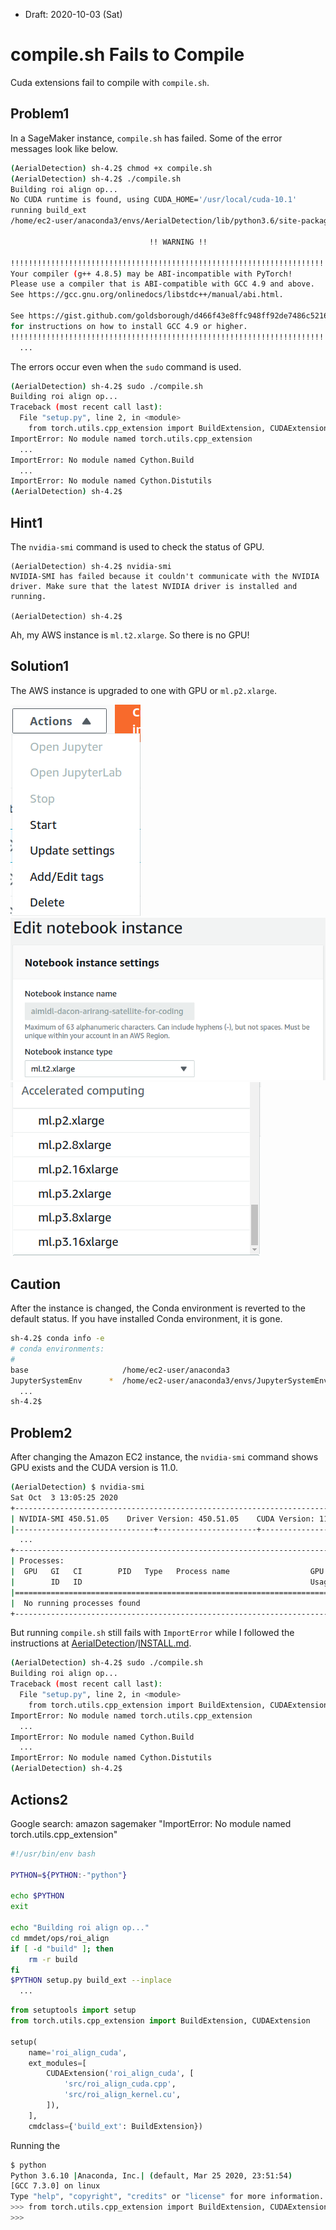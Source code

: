 * Draft: 2020-10-03 (Sat)

# compile.sh Fails to Compile

Cuda extensions fail to compile with `compile.sh`. 

## Problem1

In a SageMaker instance, `compile.sh` has failed. Some of the error messages look like below.

```bash
(AerialDetection) sh-4.2$ chmod +x compile.sh 
(AerialDetection) sh-4.2$ ./compile.sh
Building roi align op...
No CUDA runtime is found, using CUDA_HOME='/usr/local/cuda-10.1'
running build_ext
/home/ec2-user/anaconda3/envs/AerialDetection/lib/python3.6/site-packages/torch/utils/cpp_extension.py:216: UserWarning: 

                               !! WARNING !!

!!!!!!!!!!!!!!!!!!!!!!!!!!!!!!!!!!!!!!!!!!!!!!!!!!!!!!!!!!!!!!!!!!!!!!!!!!!!!!!
Your compiler (g++ 4.8.5) may be ABI-incompatible with PyTorch!
Please use a compiler that is ABI-compatible with GCC 4.9 and above.
See https://gcc.gnu.org/onlinedocs/libstdc++/manual/abi.html.

See https://gist.github.com/goldsborough/d466f43e8ffc948ff92de7486c5216d6
for instructions on how to install GCC 4.9 or higher.
!!!!!!!!!!!!!!!!!!!!!!!!!!!!!!!!!!!!!!!!!!!!!!!!!!!!!!!!!!!!!!!!!!!!!!!!!!!!!!!
  ...
```

The errors occur even when the `sudo` command is used.

```bash
(AerialDetection) sh-4.2$ sudo ./compile.sh
Building roi align op...
Traceback (most recent call last):
  File "setup.py", line 2, in <module>
    from torch.utils.cpp_extension import BuildExtension, CUDAExtension
ImportError: No module named torch.utils.cpp_extension
  ...
ImportError: No module named Cython.Build
  ...
ImportError: No module named Cython.Distutils
(AerialDetection) sh-4.2$ 
```

## Hint1

The `nvidia-smi` command is used to check the status of GPU.

```
(AerialDetection) sh-4.2$ nvidia-smi
NVIDIA-SMI has failed because it couldn't communicate with the NVIDIA driver. Make sure that the latest NVIDIA driver is installed and running.

(AerialDetection) sh-4.2$
```

Ah, my AWS instance is `ml.t2.xlarge`. So there is no GPU!

## Solution1

The AWS instance is upgraded to one with GPU or `ml.p2.xlarge`.

<img src="../images/amazon_sagemaker-notebook_instances-actions.png">

<img src="../images/amazon_sagemaker-notebook_instances-actions-update_settings.png">

<img src="../images/amazon_sagemaker-notebook_instances-actions-update_settings-notebook_instance_type.png">

## Caution

After the instance is changed, the Conda environment is reverted to the default status. If you have installed Conda environment, it is gone.

```bash
sh-4.2$ conda info -e
# conda environments:
#
base                     /home/ec2-user/anaconda3
JupyterSystemEnv      *  /home/ec2-user/anaconda3/envs/JupyterSystemEnv
  ...
sh-4.2$
```

## Problem2

After changing the Amazon EC2 instance, the `nvidia-smi` command shows GPU exists and the CUDA version is 11.0.

```bash
(AerialDetection) $ nvidia-smi
Sat Oct  3 13:05:25 2020       
+-----------------------------------------------------------------------------+
| NVIDIA-SMI 450.51.05    Driver Version: 450.51.05    CUDA Version: 11.0     |
|-------------------------------+----------------------+----------------------+
  ...
+-----------------------------------------------------------------------------+
| Processes:                                                                  |
|  GPU   GI   CI        PID   Type   Process name                  GPU Memory |
|        ID   ID                                                   Usage      |
|=============================================================================|
|  No running processes found                                                 |
+-----------------------------------------------------------------------------+(AerialDetection) $
```

But running `compile.sh` still fails with `ImportError` while I followed the instructions at [AerialDetection](https://github.com/dacon-ai/AerialDetection)/[INSTALL.md](https://github.com/dacon-ai/AerialDetection/blob/master/INSTALL.md). 

```bash
(AerialDetection) sh-4.2$ sudo ./compile.sh
Building roi align op...
Traceback (most recent call last):
  File "setup.py", line 2, in <module>
    from torch.utils.cpp_extension import BuildExtension, CUDAExtension
ImportError: No module named torch.utils.cpp_extension
  ...
ImportError: No module named Cython.Build
  ...
ImportError: No module named Cython.Distutils
(AerialDetection) sh-4.2$ 
```

## Actions2

Google search: amazon sagemaker "ImportError: No module named torch.utils.cpp_extension"



```bash
#!/usr/bin/env bash

PYTHON=${PYTHON:-"python"}

echo $PYTHON
exit

echo "Building roi align op..."
cd mmdet/ops/roi_align
if [ -d "build" ]; then
    rm -r build
fi
$PYTHON setup.py build_ext --inplace
  ...
```



```python
from setuptools import setup
from torch.utils.cpp_extension import BuildExtension, CUDAExtension

setup(
    name='roi_align_cuda',
    ext_modules=[
        CUDAExtension('roi_align_cuda', [
            'src/roi_align_cuda.cpp',
            'src/roi_align_kernel.cu',
        ]),
    ],
    cmdclass={'build_ext': BuildExtension})
```

Running the 

```bash
$ python
Python 3.6.10 |Anaconda, Inc.| (default, Mar 25 2020, 23:51:54) 
[GCC 7.3.0] on linux
Type "help", "copyright", "credits" or "license" for more information.
>>> from torch.utils.cpp_extension import BuildExtension, CUDAExtension
>>> 
```

